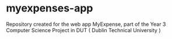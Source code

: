 # myexpenses-app
Repository created for the web app MyExpense, part of the Year 3 Computer Science Project in DUT ( Dublin Technical University )

